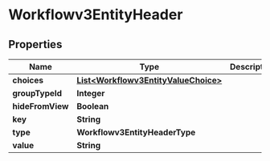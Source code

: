 

# Workflowv3EntityHeader


## Properties

| Name | Type | Description | Notes |
|------------ | ------------- | ------------- | -------------|
|**choices** | [**List&lt;Workflowv3EntityValueChoice&gt;**](Workflowv3EntityValueChoice.md) |  |  [optional] |
|**groupTypeId** | **Integer** |  |  [optional] |
|**hideFromView** | **Boolean** |  |  [optional] |
|**key** | **String** |  |  [optional] |
|**type** | **Workflowv3EntityHeaderType** |  |  [optional] |
|**value** | **String** |  |  [optional] |



